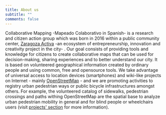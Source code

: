 ```yaml
---
title: About us
subtitle: ""
comments: false
---
```


Collaborative Mapping -Mapeado Colaborativo in Spanish- is a research and citizen action group which was born in 2016 within a public community center, [Zaragoza Activa](http://blogzac.es/) -an ecosystem of entrepreneurship, innovation and creativity project in the city- . Our goal consists of providing tools and knowledge for citizens to create collaborative maps that can be used for decision-making, sharing experiences and to better understand our city.  It is based on volunteered geographical information created by ordinary people and using common, free and opensource tools. We take advantage of universal access to  location devices (smartphones) and wiki-like projects on Internet - mainly [OpenStreetMap](http://openstreetmap.org) - and we are promoting activities to registry urban pedestrian ways or public bicycle infrastructures amongst others. For example, the volunteered catalog of sidewalks, pedestrian crossings and paths withing OpenStreetMap are the spatial base to analyze urban pedestrian mobility in general and for blind people or wheelchairs users (visit [projects' section](/project) for more information).
